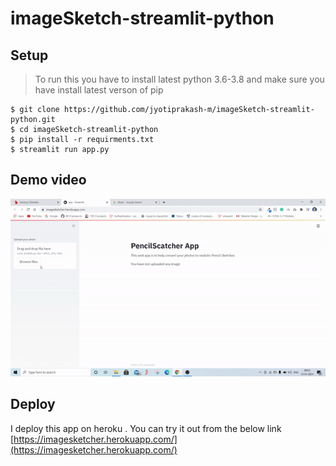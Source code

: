 # imageSketch-streamlit-python

## Setup
> To run this you have to install latest python 3.6-3.8 and make sure you have install latest verson of pip

```
$ git clone https://github.com/jyotiprakash-m/imageSketch-streamlit-python.git
$ cd imageSketch-streamlit-python
$ pip install -r requirments.txt 
$ streamlit run app.py
```

## Demo video
![alt text](./media/working.gif "Working of image sketcher")

## Deploy 
I deploy this app on heroku . You can try it out from the below link
[https://imagesketcher.herokuapp.com/](https://imagesketcher.herokuapp.com/)
